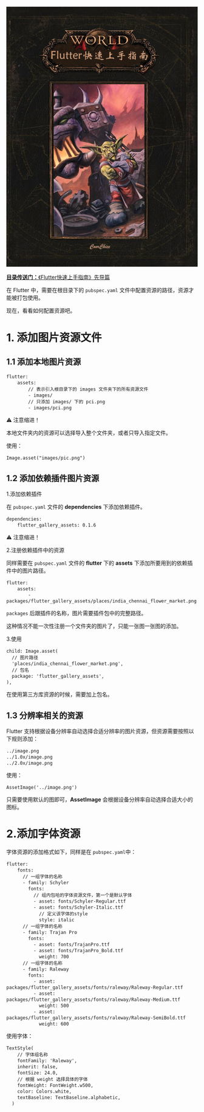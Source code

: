 [![](https://raw.githubusercontent.com/chenBingX/img/master/Flutter/Flutter快速上手指南封面2.JPG)](https://juejin.im/post/5c8f8e62e51d456a0f23d0fe)

[**目录传送门：**《Flutter快速上手指南》先导篇](https://juejin.im/post/5c8f8e62e51d456a0f23d0fe)

在 Flutter 中，需要在根目录下的 `pubspec.yaml` 文件中配置资源的路径，资源才能被打包使用。

现在，看看如何配置资源吧。

# 1. 添加图片资源文件

## 1.1 添加本地图片资源  

```
flutter:
    assets:
        // 表示引入根目录下的 images 文件夹下的所有资源文件
        - images/
        // 只添加 images/ 下的 pci.png
        - images/pci.png
```

⚠️ 注意缩进！  

本地文件夹内的资源可以选择导入整个文件夹，或者只导入指定文件。  

使用：  

```
Image.asset("images/pic.png")
```  

## 1.2 添加依赖插件图片资源

1.添加依赖插件

在 `pubspec.yaml` 文件的 **dependencies** 下添加依赖插件。

```
dependencies:
    flutter_gallery_assets: 0.1.6
```

⚠️ 注意缩进！  

2.注册依赖插件中的资源

同样需要在 `pubspec.yaml` 文件的 **flutter** 下的 **assets** 下添加所要用到的依赖插件中的图片路径。

 ```
 flutter:
     assets:
         - packages/flutter_gallery_assets/places/india_chennai_flower_market.png
 ```
 
 `packages` 后跟插件的名称，图片需要插件包中的完整路径。
 
 这种情况不能一次性注册一个文件夹的图片了，只能一张图一张图的添加。
 
3.使用

```
child: Image.asset(
  // 图片路径
  'places/india_chennai_flower_market.png',
  // 包名
  package: 'flutter_gallery_assets',
),
```

在使用第三方库资源的时候，需要加上包名。  

## 1.3 分辨率相关的资源

Flutter 支持根据设备分辨率自动选择合适分辨率的图片资源，但资源需要按照以下规则添加：  

```
../image.png
../1.0x/image.png
../2.0x/image.png
```


使用：  

```
AssetImage('../image.png')
```

只需要使用默认的图即可，**AssetImage** 会根据设备分辨率自动选择合适大小的图标。  

# 2.添加字体资源

字体资源的添加格式如下，同样是在 `pubspec.yaml`中：  

```
flutter:
    fonts:
      // 一组字体的名称
      - family: Schyler
        fonts:
          // 组内包哈的字体资源文件，第一个是默认字体
          - asset: fonts/Schyler-Regular.ttf
          - asset: fonts/Schyler-Italic.ttf
            // 定义该字体的style
            style: italic
      // 一组字体的名称
      - family: Trajan Pro
        fonts:
          - asset: fonts/TrajanPro.ttf
          - asset: fonts/TrajanPro_Bold.ttf
            weight: 700
      // 一组字体的名称
      - family: Raleway
        fonts:
          - asset: packages/flutter_gallery_assets/fonts/raleway/Raleway-Regular.ttf
          - asset: packages/flutter_gallery_assets/fonts/raleway/Raleway-Medium.ttf
            weight: 500
          - asset: packages/flutter_gallery_assets/fonts/raleway/Raleway-SemiBold.ttf
            weight: 600
```

使用字体：  

```
TextStyle(
    // 字体组名称
    fontFamily: 'Raleway',
    inherit: false,
    fontSize: 24.0,
    // 根据 weight 选择具体的字体
    fontWeight: FontWeight.w500,
    color: Colors.white,
    textBaseline: TextBaseline.alphabetic,
  )
```


